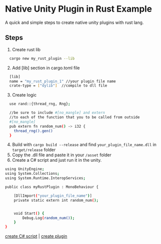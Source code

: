 
# Native Unity Plugin in Rust Example

A quick and simple steps to create native unity plugins with rust lang.


## Steps

1. Create rust lib

```bash
  cargo new my_rust_plugin --lib
```
2. Add [lib] section in cargo.toml file
```bash
  [lib]
  name = "my_rust_plugin_1" //your plugin file name
  crate-type = ["dylib"]  //compile to dll file
```
3. Create logic
```bash
  use rand::{thread_rng, Rng};

  //be sure to include #[no_mangle] and extern 
  //to each of the function that you to be called from outside
  #[no_mangle]
  pub extern fn random_num() -> i32 {
    thread_rng().gen()
  }
```
4. Build with `cargo build --release` and find `your_plugin_file_name.dll` in `target/release` folder
5. Copy the .dll file and paste it in your `/asset` folder
6. Create a C# script and just run it in the unity. 
```bash
using UnityEngine;
using System.Collections;
using System.Runtime.InteropServices;

public class myRustPlugin : MonoBehaviour {

    [DllImport("your_plugin_file_name")]
    private static extern int random_num();


    void Start() {
        Debug.Log(random_num());
    }
}
```
[create C# script](https://docs.unity3d.com/Manual/CreatingAndUsingScripts.html#:~:text=You%20can%20create%20a%20new,selected%20in%20the%20Project%20panel.)
| [create plugin](https://docs.unity3d.com/Manual/NativePlugins.html)
